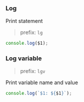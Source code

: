 ### Log

Print statement

> prefix: `lg`

```js
console.log($1);
```

### Log variable

> prefix: `lgv`

Print variable name and value

```js
console.log(`$1: ${$1}`);
```
